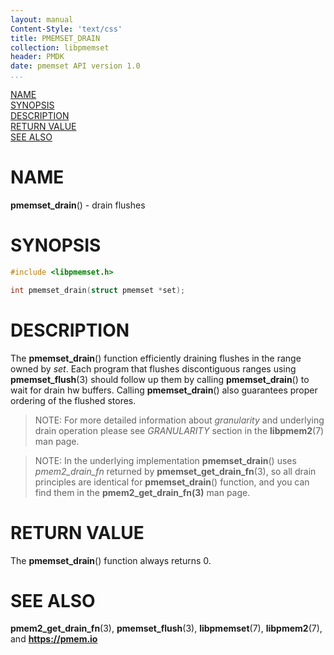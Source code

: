 ```yaml
---
layout: manual
Content-Style: 'text/css'
title: PMEMSET_DRAIN
collection: libpmemset
header: PMDK
date: pmemset API version 1.0
...
```


[comment]: <> (SPDX-License-Identifier: BSD-3-Clause)
[comment]: <> (Copyright 2021, Intel Corporation)

[comment]: <> (pmemset_drain.3 -- man page for libpmemset pmemset_drain function)

[NAME](#name)<br />
[SYNOPSIS](#synopsis)<br />
[DESCRIPTION](#description)<br />
[RETURN VALUE](#return-value)<br />
[SEE ALSO](#see-also)<br />

# NAME #

**pmemset_drain**() - drain flushes

# SYNOPSIS #

```c
#include <libpmemset.h>

int pmemset_drain(struct pmemset *set);
```

# DESCRIPTION #

The **pmemset_drain**() function efficiently draining flushes in the range owned by *set*.
Each program that flushes discontiguous ranges using **pmemset_flush**(3) should follow up them by calling **pmemset_drain**()
to wait for drain hw buffers. Calling **pmemset_drain**() also guarantees proper ordering of the flushed stores.

>NOTE: For more detailed information about *granularity* and underlying drain operation please see *GRANULARITY*
section in the **libpmem2**(7) man page.

>NOTE: In the underlying implementation **pmemset_drain**() uses *pmem2_drain_fn* returned by
**pmemset_get_drain_fn**(3), so all drain principles are identical for **pmemset_drain**()
function, and you can find them in the **pmem2_get_drain_fn(3)** man page.

# RETURN VALUE #

The **pmemset_drain**() function always returns 0.

# SEE ALSO #

**pmem2_get_drain_fn**(3), **pmemset_flush**(3), **libpmemset**(7), **libpmem2**(7),
and **<https://pmem.io>**
